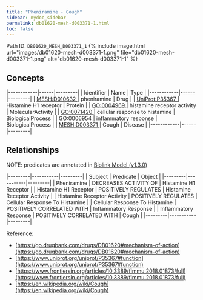 ```yaml
---
title: "Pheniramine - Cough"
sidebar: mydoc_sidebar
permalink: db01620-mesh-d003371-1.html
toc: false 
---
```



Path ID: `DB01620_MESH_D003371_1`
{% include image.html url="images/db01620-mesh-d003371-1.png" file="db01620-mesh-d003371-1.png" alt="db01620-mesh-d003371-1" %}

## Concepts

|------------|------|---------|
| Identifier | Name | Type    |
|------------|------|---------|
| <a href="https://identifiers.org/MESH:D010632">MESH:D010632 </a> | pheniramine | Drug |
| <a href="https://identifiers.org/UniProt:P35367">UniProt:P35367 </a> | Histamine H1 receptor | Protein |
| <a href="https://identifiers.org/GO:0004969">GO:0004969 </a> | histamine receptor activity | MolecularActivity |
| <a href="https://identifiers.org/GO:0071420">GO:0071420 </a> | cellular response to histamine | BiologicalProcess |
| <a href="https://identifiers.org/GO:0006954">GO:0006954 </a> | inflammatory response | BiologicalProcess |
| <a href="https://identifiers.org/MESH:D003371">MESH:D003371 </a> | Cough | Disease |
|------------|------|---------|

## Relationships


NOTE: predicates are annotated in <a href="https://github.com/biolink/biolink-model/releases/tag/v1.3.0">Biolink Model (v1.3.0)</a>

|---------|-----------|---------|
| Subject | Predicate | Object  |
|---------|-----------|---------|
| Pheniramine | DECREASES ACTIVITY OF | Histamine H1 Receptor |
| Histamine H1 Receptor | POSITIVELY REGULATES | Histamine Receptor Activity |
| Histamine Receptor Activity | POSITIVELY REGULATES | Cellular Response To Histamine |
| Cellular Response To Histamine | POSITIVELY CORRELATED WITH | Inflammatory Response |
| Inflammatory Response | POSITIVELY CORRELATED WITH | Cough |
|---------|-----------|---------|

Reference: 
  - [https://go.drugbank.com/drugs/DB01620#mechanism-of-action](https://go.drugbank.com/drugs/DB01620#mechanism-of-action)
  - [https://www.uniprot.org/uniprot/P35367#function](https://www.uniprot.org/uniprot/P35367#function)
  - [https://www.frontiersin.org/articles/10.3389/fimmu.2018.01873/full](https://www.frontiersin.org/articles/10.3389/fimmu.2018.01873/full)
  - [https://en.wikipedia.org/wiki/Cough](https://en.wikipedia.org/wiki/Cough)
